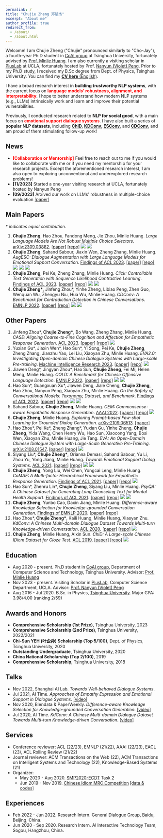 ```yaml
---
permalink: /
title: "Chujie Zheng 郑楚杰"
excerpt: "About me"
author_profile: true
redirect_from: 
  - /about/
  - /about.html
---
```


Welcome! I am Chujie Zheng ("Chujie" pronounced similarly to "Cho-Jay"), a fourth-year Ph.D student in [CoAI group](http://coai.cs.tsinghua.edu.cn/) at Tsinghua University, fortunately advised by [Prof. Minlie Huang](http://coai.cs.tsinghua.edu.cn/hml/). I am also currently a visiting scholar in [PlusLab](https://vnpeng.net/) at UCLA, fortunately hosted by Prof. [Nanyun (Violet) Peng](https://vnpeng.net/). Prior to my Ph.D study, I received my B.Sc degree from Dept. of Physics, Tsinghua University. You can find my [**CV here** (English)](./cv_chujie_en.pdf).

I have a broad research interest in **building trustworthy NLP systems**, with the current focus on **<font color=red>language models' robustness, alignment, and interpretability</font>**. I hope to better understand how modern NLP systems (e.g., LLMs) intrinsically work and learn and improve their potential vulnerabilities.

Previously, I conducted research related to **NLP for social good**, with a main focus on **<font color=red>emotional support dialogue systems</font>**. I have also built a series of **popular NLP datasets**, including [**ChID**](https://github.com/chujiezheng/ChID-Dataset), [**KDConv**](https://github.com/thu-coai/KdConv), [**ESConv**](https://github.com/thu-coai/Emotional-Support-Conversation), and [**CDConv**](https://github.com/thu-coai/CDConv), and am proud of them stimulating follow-up work!

## News

* **<font color=red>[Collaboration or Mentorship]</font>** Feel free to reach out to me if you would like to collaborate with me or if you need my mentorship for your research projects. Except the aforementioned research interest, I am also open to exploring unconventional and underexplored research problems!
* **[11/2023]** Started a one-year visiting research at UCLA, fortunately hosted by Nanyun Peng
* **[09/2023]** Arxived our work on LLMs' robustness in multiple-choice evaluation [[paper]](https://arxiv.org/abs/2309.03882)

## Main Papers

*\* indicates equal contribution.*

1. **Chujie Zheng**, Hao Zhou, Fandong Meng, Jie Zhou, Minlie Huang. *Large Language Models Are Not Robust Multiple Choice Selectors*. <u>arXiv:2309.03882</u>. [[paper]](https://arxiv.org/abs/2309.03882) [[repo]](https://github.com/chujiezheng/LLM-MCQ-Bias) ![](https://img.shields.io/badge/robustness-blue) ![](https://img.shields.io/badge/LLM-purple)
2. **Chujie Zheng**, Sahand Sabour, Jiaxin Wen, Zheng Zhang, Minlie Huang. *AugESC: Dialogue Augmentation with Large Language Models for Emotional Support Conversation*. <u>Findings of ACL 2023</u>. [[paper]](https://arxiv.org/abs/2202.13047) [[repo]](https://github.com/thu-coai/AugESC) ![](https://img.shields.io/badge/robustness-blue) ![](https://img.shields.io/badge/LLM-purple) ![](https://img.shields.io/badge/dataset-yellow)
3. **Chujie Zheng**, Pei Ke, Zheng Zhang, Minlie Huang. *Click: Controllable Text Generation with Sequence Likelihood Contrastive Learning*. <u>Findings of ACL 2023</u>. [[paper]](https://arxiv.org/abs/2306.03350) [[repo]](https://github.com/chujiezheng/Click) ![](https://img.shields.io/badge/robustness-blue) ![](https://img.shields.io/badge/alignment-red)
4. **Chujie Zheng\***, Jinfeng Zhou\*, Yinhe Zheng, Libiao Peng, Zhen Guo, Wenquan Wu, Zhengyu Niu, Hua Wu, Minlie Huang. *CDConv: A Benchmark for Contradiction Detection in Chinese Conversations*. <u>EMNLP 2022</u>. [[paper]](https://arxiv.org/abs/2210.08511) [[repo]](https://github.com/thu-coai/CDConv) ![](https://img.shields.io/badge/robustness-blue) ![](https://img.shields.io/badge/dataset-yellow)

## Other Papers

1. Jinfeng Zhou\*, **Chujie Zheng\***, Bo Wang, Zheng Zhang, Minlie Huang. *CASE: Aligning Coarse-to-Fine Cognition and Affection for Empathetic Response Generation*. <u>ACL 2023</u>. [[paper]](https://arxiv.org/abs/2208.08845) [[repo]](https://github.com/jfzhouyoo/CASE) ![](https://img.shields.io/badge/social_good-green)
2. Yuxian Gu\*, Jiaxin Wen\*, Hao Sun\*, Yi Song, Pei Ke, **Chujie Zheng**, Zheng Zhang, Jianzhu Yao, Lei Liu, Xiaoyan Zhu, Minlie Huang. *EVA2.0: Investigating Open-domain Chinese Dialogue Systems with Large-scale Pre-training*. <u>Machine Intelligence Research 2023</u>. [[paper]](https://arxiv.org/abs/2203.09313) [[repo]](https://github.com/thu-coai/EVA) ![](https://img.shields.io/badge/LLM-purple)
3. Jiawen Deng\*, Jingyan Zhou\*, Hao Sun, **Chujie Zheng**, Fei Mi, Helen Meng, Minlie Huang. *COLD: A Benchmark for Chinese Offensive Language Detection*. <u>EMNLP 2022</u>. [[paper]](https://arxiv.org/abs/2201.06025) [[repo]](https://github.com/thu-coai/COLDataset) ![](https://img.shields.io/badge/alignment-red) ![](https://img.shields.io/badge/dataset-yellow)
4. Hao Sun\*, Guangxuan Xu\*, Jiawen Deng, Jiale Cheng, **Chujie Zheng**, Hao Zhou, Nanyun Peng, Xiaoyan Zhu, Minlie Huang. *On the Safety of Conversational Models: Taxonomy, Dataset, and Benchmark*. <u>Findings of ACL 2022</u>. [[paper]](https://arxiv.org/abs/2110.08466) [[repo]](https://github.com/thu-coai/DiaSafety) ![](https://img.shields.io/badge/alignment-red) ![](https://img.shields.io/badge/dataset-yellow)
5. Sahand Sabour, **Chujie Zheng**, Minlie Huang. *CEM: Commonsense-aware Empathetic Response Generation*. <u>AAAI 2022</u>. [[paper]](https://arxiv.org/abs/2109.05739) [[repo]](https://github.com/Sahandfer/CEM) ![](https://img.shields.io/badge/social_good-green)
6. **Chujie Zheng**, Minlie Huang. *Exploring Prompt-based Few-shot Learning for Grounded Dialog Generation*. <u>arXiv:2109.06513</u>. [[paper]](https://arxiv.org/abs/2109.06513)
7. Hao Zhou\*, Pei Ke\*, Zheng Zhang\*, Yuxian Gu, Yinhe Zheng, **Chujie Zheng**, Yida Wang, Chen Henry Wu, Hao Sun, Xiaocong Yang, Bosi Wen, Xiaoyan Zhu, Minlie Huang, Jie Tang. *EVA: An Open-Domain Chinese Dialogue System with Large-Scale Generative Pre-Training*. <u>arXiv:2108.01547</u>. [[paper]](https://arxiv.org/abs/2108.01547) [[repo]](https://github.com/thu-coai/EVA) ![](https://img.shields.io/badge/LLM-purple)
8. Siyang Liu\*, **Chujie Zheng\***, Orianna Demasi, Sahand Sabour, Yu Li, Zhou Yu, Yong Jiang, Minlie Huang. *Towards Emotional Support Dialog Systems*. <u>ACL 2021</u>. [[paper]](https://arxiv.org/abs/2106.01144) [[repo]](https://github.com/thu-coai/Emotional-Support-Conversation) ![](https://img.shields.io/badge/social_good-green) ![](https://img.shields.io/badge/dataset-yellow)
9. **Chujie Zheng**, Yong Liu, Wei Chen, Yongcai Leng, Minlie Huang. *CoMAE: A Multi-factor Hierarchical Framework for Empathetic Response Generation*. <u>Findings of ACL 2021</u>. [[paper]](https://arxiv.org/abs/2105.08316) [[repo]](https://github.com/chujiezheng/CoMAE) ![](https://img.shields.io/badge/social_good-green)
10. Hao Sun\*, Zhenru Lin\*, **Chujie Zheng**, Siyang Liu, Minlie Huang. *PsyQA: A Chinese Dataset for Generating Long Counseling Text for Mental Health Support*. <u>Findings of ACL 2021</u>. [[paper]](https://arxiv.org/abs/2106.01702) [[repo]](https://github.com/thu-coai/PsyQA) ![](https://img.shields.io/badge/social_good-green) ![](https://img.shields.io/badge/dataset-yellow)
11. **Chujie Zheng**, Yunbo Cao, Daxin Jiang, Minlie Huang. *Difference-aware Knowledge Selection for Knowledge-grounded Conversation Generation*. <u>Findings of EMNLP 2020</u>. [[paper]](https://arxiv.org/abs/2009.09378) [[repo]](https://github.com/chujiezheng/DiffKS)
12. Hao Zhou\*, **Chujie Zheng\***, Kaili Huang, Minlie Huang, Xiaoyan Zhu. *KdConv: A Chinese Multi-domain Dialogue Dataset Towards Multi-turn Knowledge-driven Conversation*. <u>ACL 2020</u>. [[paper]](https://arxiv.org/abs/2004.04100) [[repo]](https://github.com/thu-coai/KdConv) ![](https://img.shields.io/badge/dataset-yellow)
13. **Chujie Zheng**, Minlie Huang, Aixin Sun. *ChID: A Large-scale Chinese IDiom Dataset for Cloze Test*. <u>ACL 2019</u>. [[paper]](https://arxiv.org/abs/1906.01265) [[repo]](https://github.com/chujiezheng/ChID-Dataset) ![](https://img.shields.io/badge/dataset-yellow)

## Education

- Aug 2020 - present. Ph.D student in [CoAI group](http://coai.cs.tsinghua.edu.cn/), Department of Computer Science and Technology, Tsinghua University. Advisor: [Prof. Minlie Huang](http://coai.cs.tsinghua.edu.cn/hml/)
- Nov 2023 - present. Visiting Scholar in [PlusLab](https://vnpeng.net/), Computer Science Department, UCLA. Advisor: [Prof. Nanyun (Violet) Peng](https://vnpeng.net/)
- Aug 2016 - Jul 2020. B.Sc. in Physics, [Tsinghua University](https://www.tsinghua.edu.cn/). Major GPA: 3.98/4.00 (ranking 2/59)

## Awards and Honors

- **Comprehensive Scholarship (1st Prize)**, Tsinghua University, 2023
- **Comprehensive Scholarship (2nd Prize)**, Tsinghua University, 2022/2021
- **Chi-Sun YEH (叶企孙) Scholarship (Top 5/100)**, Dept. of Physics, Tsinghua University, 2020
- **Outstanding Undergraduate**, Tsinghua University, 2020
- **China National Scholarship (Top 2/100)**, 2019
- **Comprehensive Scholarship**, Tsinghua University, 2018

## Talks

- Nov 2022, Shanghai AI Lab. *Towards Well-behaved Dialogue Systems*.
- Jul 2021, AI Time. *Approaches of Empathy Expression and Emotional Support in Dialogue Systems*. [[video]](https://www.bilibili.com/video/BV1YB4y1N7L7/)
- Nov 2020, Biendata & PaperWeekly. *Difference-aware Knowledge Selection for Knowledge-grounded Conversation Generation*. [[video]](https://www.bilibili.com/video/BV1fZ4y137UJ/)
- Jul 2020, AI Time. *KdConv: A Chinese Multi-domain Dialogue Dataset Towards Multi-turn Knowledge-driven Conversation*. [[video]](https://www.bilibili.com/video/BV1g54y1D7TG/)

## Services

- Conference reviewer: ACL (22/23), EMNLP (21/22), AAAI (22/23), EACL (23), ACL Rolling Review (21/22)
- Journal reviewer: ACM Transactions on the Web (22), ACM Transactions on Intelligent Systems and Technology (22), Knowledge-Based Systems (21)
- Organizer:
  - May 2020 - Aug 2020. [SMP2020-ECDT](https://smp2020.aconf.cn/smp.html#3) Task 2
  - Jun 2019 - Nov 2019. [Chinese Idiom MRC Competition](https://biendata.com/competition/idiom/) [[data & codes]](https://github.com/chujiezheng/ChID-Dataset/tree/master/Competition)

## Experiences

- Feb 2022 - Jun 2022. Research Intern. General Dialogue Group, Baidu, Beijing, China.
- Jun 2020 - Sep 2020. Research Intern. AI Interactive Technology Team, Sogou, Hangzhou, China.
